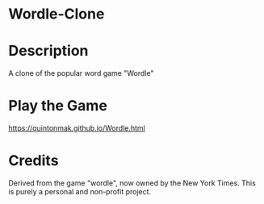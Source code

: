 # Wordle-Clone

# Description
A clone of the popular word game "Wordle"

# Play the Game
https://quintonmak.github.io/Wordle.html
# Credits
Derived from the game "wordle", now owned by the New York Times. This is purely a personal and non-profit project. 
